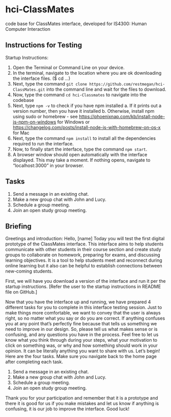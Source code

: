 # hci-ClassMates
code base for ClassMates interface, developed for IS4300: Human Computer Interaction

## Instructions for Testing
Startup Instructions:
1. Open the Terminal or Command Line on your device.
2. In the terminal, navigate to the location where you are ok downloading the interface files. ($ cd …)
3. Next, type the command `git clone https://github.com/restmegan/hci-ClassMates.git` into the command line and wait for the files to download.
4. Now, type the command `cd hci-Classmates` to navigate into the codebase
5. Next, type `npm -v` to check if you have npm installed
   a. If it prints out a version number, then you have it installed
   b. Otherwise, install npm using sudo or homebrew - see https://phoenixnap.com/kb/install-node-js-npm-on-windows for Windows or https://changelog.com/posts/install-node-js-with-homebrew-on-os-x for Mac
6. Next, type the command `npm install` to install all the dependencies required to run the interface.
7. Now, to finally start the interface, type the command `npm start`.
8. A browser window should open automatically with the interface displayed. This may take a moment. If nothing opens, navigate to “localhost:3000” in your browser.

## Tasks
1. Send a message in an existing chat.
2. Make a new group chat with John and Lucy.
3. Schedule a group meeting.
4. Join an open study group meeting.

## Briefing
Greetings and introduction: 
Hello, [name]
Today you will test the first digital prototype of the ClassMates interface. This interface aims to help students communicate with other students in their course section and create study groups to collaborate on homework, preparing for exams, and discussing learning objectives. It is a tool to help students meet and reconnect during online learning but it also can be helpful to establish connections between new-coming students.

First, we will have you download a version of the interface and run it per the startup instructions. [Refer the user to the startup instructions in README file on GitHub.] 

Now that you have the interface up and running, we have prepared 4 different tasks for you to complete in this interface testing session. Just to make things more comfortable, we want to convey that the user is always right, so no matter what you say or do you are correct. If anything confuses you at any point that’s perfectly fine because that tells us something we need to improve in our design. So, please tell us what makes sense or is confusing, and any questions you have in the process. Feel free to let us know what you think through during your steps, what your motivation to click on something was, or why and how something should work in your opinion. It can be literally anything you want to share with us.
Let’s begin!
Here are the four tasks. Make sure you navigate back to the home page after completing each task.
1. Send a message in an existing chat.
2. Make a new group chat with John and Lucy.
3. Schedule a group meeting.
4. Join an open study group meeting.

Thank you for your participation and remember that it is a prototype and there it is good for us if you make mistakes and let us know if anything is confusing, it is our job to improve the interface.
Good luck!

